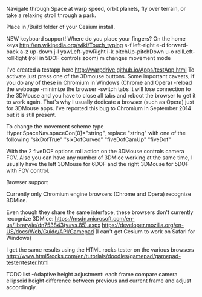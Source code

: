 Navigate through Space at warp speed, orbit planets, fly over terrain, or take a relaxing stroll through a park.

Place in /Build folder of your Cesium install.

NEW keyboard support! Where do you place your fingers? On the home keys http://en.wikipedia.org/wiki/Touch_typing
s-f left-right
e-d forward-back
a-z up-down
j-l yawLeft-yawRight
i-k pitchUp-pitchDown
u-o rollLeft-rollRight (roll in 5DOF controls zoom)
m changes movement mode

I've created a testapp here http://warpdrive.github.io/Apps/testApp.html To activate just press one of the 3Dmouse buttons. Some important caveats, if you do any of these in Chromium in Windows (Chrome and Opera)
-reload the webpage
-minimize the browser 
-switch tabs 
It will lose connection to the 3DMouse and you have to close all tabs and reboot the browser to get it to work again. That's why I usually dedicate a browser (such as Opera) just for 3DMouse apps. I've reported this bug to Chromium in September 2014 but it is still present.

To change the movement scheme type Hyper.SpaceNav.spaceCon[0]="string", replace "string" with one of the following "sixDofTrue" "sixDofCurved" "fiveDofCamUp" "fiveDof"

With the 2 fiveDOF options roll action on the 3DMouse controls camera FOV. Also you can have any number of 3DMice working at the same time, I usually have the left 3DMouse for 6DOF and the right 3DMouse for 5DOF with FOV control. 

Browser support

Currently only Chromium engine browsers (Chrome and Opera) recognize 3DMice.

Even though they share the same interface, these browsers don't currently recognize 3DMice: https://msdn.microsoft.com/en-us/library/ie/dn753843(v=vs.85).aspx https://developer.mozilla.org/en-US/docs/Web/Guide/API/Gamepad (I can't get Cesium to work on Safari for Windows)

I get the same results using the HTML rocks tester on the various browsers http://www.html5rocks.com/en/tutorials/doodles/gamepad/gamepad-tester/tester.html

TODO list
-Adaptive height adjustment: each frame compare camera ellipsoid height difference between previous and current frame and adjust accordingly.

